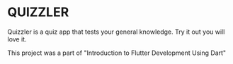 # QUIZZLER

Quizzler is a quiz app that tests your general knowledge.
Try it out you will love it.

This project was a part of "Introduction to Flutter Development Using Dart"
